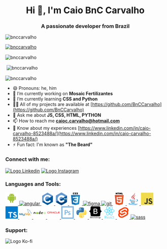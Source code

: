 <h1 align="center">Hi 👋, I'm Caio BnC Carvalho</h1>
<h3 align="center">A passionate developer from Brazil</h3>

<p align="left">
<img src="https://komarev.com/ghpvc/?username=bnccarvalho&label=Profile%20views&color=0e75b6&style=flat" alt="bnccarvalho" /> </p>

<p align="left"> 
<a href="https://github-profile-trophy.vercel.app/?username=bnccarvalho&theme=onedark"><img src="https://github-profile-trophy.vercel.app/?username=bnccarvalho&theme=onedark" alt="bnccarvalho" /></a> </p>

<p align="left">
<img align="center" src="https://github-readme-stats.vercel.app/api/top-langs?username=bnccarvalho&show_icons=true&locale=en&layout=compact&theme=onedark" alt="bnccarvalho" /></p>

<p align="left">
&nbsp;<img align="center" src="https://github-readme-stats.vercel.app/api?username=bnccarvalho&show_icons=true&locale=en&theme=onedark" alt="bnccarvalho" /></p>

<p align="left">
<img align="center" src="https://github-readme-streak-stats.herokuapp.com/?user=bnccarvalho&&theme=onedark" alt="bnccarvalho" /></p>

- 😄 Pronouns: he, him
- 🔭 I’m currently working on **Mosaic Fertilizantes**
- 🌱 I’m currently learning **CSS and Python**
- 👨‍💻 All of my projects are available at [https://github.com/BnCCarvalho](https://github.com/BnCCarvalho)
- 💬 Ask me about **JS, CSS, HTML, PYTHON**
- 📫 How to reach me **caioc.carvalho@hotmail.com**
- 📄 Know about my experiences [https://www.linkedin.com/in/caio-carvalho-8523488a/](https://www.linkedin.com/in/caio-carvalho-8523488a/)
- ⚡ Fun fact: I'm known as **"The Beard"**

<h3 align="left">Connect with me:</h3>
<p align="left">
<a href="https://www.linkedin.com/in/caio-carvalho-8523488a/" target="blank"><img align="center" src="https://raw.githubusercontent.com/rahuldkjain/github-profile-readme-generator/master/src/images/icons/Social/linked-in-alt.svg" alt="Logo Linkedin" height="30" width="40" /></a> <a href="https://instagram.com/caio_new" target="blank"><img align="center" src="https://raw.githubusercontent.com/rahuldkjain/github-profile-readme-generator/master/src/images/icons/Social/instagram.svg" alt="Logo Instagram" height="30" width="40" /></a>
</p>

<h3 align="left">Languages and Tools:</h3>
<p align="left"> 
<a href="https://developer.android.com" target="_blank" rel="noreferrer"> <img src="https://raw.githubusercontent.com/devicons/devicon/master/icons/android/android-original-wordmark.svg" alt="android" width="40" height="40"/> </a> 
<a href="https://angular.io" target="_blank" rel="noreferrer"> <img src="https://angular.io/assets/images/logos/angular/angular.svg" alt="angular" width="40" height="40"/> </a> 
<a href="https://www.cprogramming.com/" target="_blank" rel="noreferrer"> <img src="https://raw.githubusercontent.com/devicons/devicon/master/icons/c/c-original.svg" alt="c" width="40" height="40"/> </a>
<a href="https://www.w3schools.com/cpp/" target="_blank" rel="noreferrer"> <img src="https://raw.githubusercontent.com/devicons/devicon/master/icons/cplusplus/cplusplus-original.svg" alt="cplusplus" width="40" height="40"/> </a>
<a href="https://www.w3schools.com/css/" target="_blank" rel="noreferrer"> <img src="https://raw.githubusercontent.com/devicons/devicon/master/icons/css3/css3-original-wordmark.svg" alt="css3" width="40" height="40"/> </a>
<a href="https://www.figma.com/" target="_blank" rel="noreferrer"> <img src="https://www.vectorlogo.zone/logos/figma/figma-icon.svg" alt="figma" width="40" height="40"/> </a><a href="https://git-scm.com/" target="_blank" rel="noreferrer"> <img src="https://www.vectorlogo.zone/logos/git-scm/git-scm-icon.svg" alt="git" width="40" height="40"/> </a> <a href="https://www.w3.org/html/" target="_blank" rel="noreferrer"> <img src="https://raw.githubusercontent.com/devicons/devicon/master/icons/html5/html5-original-wordmark.svg" alt="html5" width="40" height="40"/> </a>
<a href="https://www.java.com" target="_blank" rel="noreferrer"> <img src="https://raw.githubusercontent.com/devicons/devicon/master/icons/java/java-original.svg" alt="java" width="40" height="40"/> </a>
<a href="https://developer.mozilla.org/en-US/docs/Web/JavaScript" target="_blank" rel="noreferrer"> <img src="https://raw.githubusercontent.com/devicons/devicon/master/icons/javascript/javascript-original.svg" alt="javascript" width="40" height="40"/> </a>
<a href="https://www.typescriptlang.org/" target="_blank" rel="noreferrer"> <img src="https://raw.githubusercontent.com/devicons/devicon/master/icons/typescript/typescript-original.svg" alt="typescript" width="40" height="40"/> </a>
<a href="https://www.mysql.com/" target="_blank" rel="noreferrer"> <img src="https://raw.githubusercontent.com/devicons/devicon/master/icons/mysql/mysql-original-wordmark.svg" alt="mysql" width="40" height="40"/> </a>
<a href="https://nodejs.org" target="_blank" rel="noreferrer"> <img src="https://raw.githubusercontent.com/devicons/devicon/master/icons/nodejs/nodejs-original-wordmark.svg" alt="nodejs" width="40" height="40"/> </a>
<a href="https://www.oracle.com/" target="_blank" rel="noreferrer"> <img src="https://raw.githubusercontent.com/devicons/devicon/master/icons/oracle/oracle-original.svg" alt="oracle" width="40" height="40"/> </a>
<a href="https://www.photoshop.com/en" target="_blank" rel="noreferrer"> <img src="https://raw.githubusercontent.com/devicons/devicon/master/icons/photoshop/photoshop-line.svg" alt="photoshop" width="40" height="40"/> </a>
<a href="https://www.python.org" target="_blank" rel="noreferrer"> <img src="https://raw.githubusercontent.com/devicons/devicon/master/icons/python/python-original.svg" alt="python" width="40" height="40"/> </a>
<a href="https://getbootstrap.com" target="_blank" rel="noreferrer"> <img src="https://raw.githubusercontent.com/devicons/devicon/master/icons/bootstrap/bootstrap-plain-wordmark.svg" alt="bootstrap" width="40" height="40"/> </a>
<a href="https://reactjs.org/" target="_blank" rel="noreferrer"> <img src="https://raw.githubusercontent.com/devicons/devicon/master/icons/react/react-original-wordmark.svg" alt="react" width="40" height="40"/> </a> 
<a href="https://svelte.dev/" target="_blank" rel="noreferrer"> <img src="https://github.com/sveltejs/branding/blob/master/svelte-logo.svg" alt="svelte" width="40" height="40"/> </a>
<a href="https://sass-lang.com/" target="_blank" rel="noreferrer"> <img src="https://sass-lang.com/assets/img/styleguide/seal-color.png" alt="sass" width="40" height="40"/> </a> 
</p>

<h3 align="left">Support:</h3>
<p align="left">
<a href="https://ko-fi.com/bnccarvalho"> <img align="left" src="https://cdn.ko-fi.com/cdn/kofi3.png?v=3" height="50" width="210" alt="Logo Ko-fi" /></a></p>
